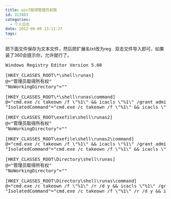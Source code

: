```yaml
---
title: win7取得管理员权限
id: 313403
categories:
  - 个人日志
date: 2012-06-08 13:11:27
tags:
---
```


 把下面文件保存为文本文件，然后把扩展名txt改为reg . 双击文件导入即可，如果装了360会提示你，允许就行了。

<pre class="lang:default decode:true " >Windows Registry Editor Version 5.00

[HKEY_CLASSES_ROOT\*\shell\runas]
@="管理员取得所有权"
"NoWorkingDirectory"=""

[HKEY_CLASSES_ROOT\*\shell\runas\command]
@="cmd.exe /c takeown /f \"%1\" &amp;&amp; icacls \"%1\" /grant administrators:F"
"IsolatedCommand"="cmd.exe /c takeown /f \"%1\" &amp;&amp; icacls \"%1\" /grant administrators:F"

[HKEY_CLASSES_ROOT\exefile\shell\runas2]
@="管理员取得所有权"
"NoWorkingDirectory"=""

[HKEY_CLASSES_ROOT\exefile\shell\runas2\command]
@="cmd.exe /c takeown /f \"%1\" &amp;&amp; icacls \"%1\" /grant administrators:F"
"IsolatedCommand"="cmd.exe /c takeown /f \"%1\" &amp;&amp; icacls \"%1\" /grant administrators:F"

[HKEY_CLASSES_ROOT\Directory\shell\runas]
@="管理员取得所有权"
"NoWorkingDirectory"=""

[HKEY_CLASSES_ROOT\Directory\shell\runas\command]
@="cmd.exe /c takeown /f \"%1\" /r /d y &amp;&amp; icacls \"%1\" /grant administrators:F /t"
"IsolatedCommand"="cmd.exe /c takeown /f \"%1\" /r /d y &amp;&amp; icacls \"%1\" /grant administrators:F /t"</pre> 